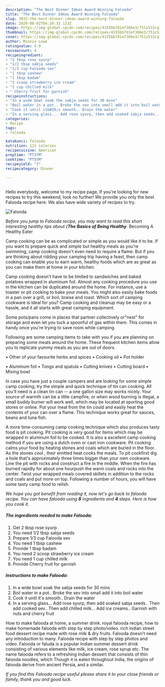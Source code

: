 ```yaml
---
description: "The Best Dinner Ideas Award Winning Falooda"
title: "The Best Dinner Ideas Award Winning Falooda"
slug: 3032-the-best-dinner-ideas-award-winning-falooda
date: 2020-08-02T04:20:33.123Z
image: https://img-global.cpcdn.com/recipes/4155bb7d1ef366e3/751x532cq70/falooda-recipe-main-photo.jpg
thumbnail: https://img-global.cpcdn.com/recipes/4155bb7d1ef366e3/751x532cq70/falooda-recipe-main-photo.jpg
cover: https://img-global.cpcdn.com/recipes/4155bb7d1ef366e3/751x532cq70/falooda-recipe-main-photo.jpg
author: Minnie Lowe
ratingvalue: 4.9
reviewcount: 4
recipeingredient:
- "2 tbsp rose syurp"
- "1/2 tbsp sabja seeds"
- "1/3 cup Falooda sev"
- "1 tbsp cashew"
- "1 tbsp badam"
- "2 scoop strawberry ice cream"
- "1 cup chilled milk"
- " Cherry fruit for garnish"
recipeinstructions:
- "In a wide bowl soak the sabja seeds for 30 mins"
- "Boil water in a pot.. Broke the sev into small add it into boil water"
- "Cook it until it&#39;s smooth.. Drain the water"
- "In a serving glass... Add rose syurp, then add soaked sabja seeds.. Then add cooked sev.. Then add chilled milk... Add ice creams.. Garnish with nuts and cherry fruit"
categories:
- Recipe
tags:
- falooda

katakunci: falooda 
nutrition: 111 calories
recipecuisine: American
preptime: "PT37M"
cooktime: "PT55M"
recipeyield: "3"
recipecategory: Dinner

---
```

<br>
Hello everybody, welcome to my recipe page, If you're looking for new recipes to try this weekend, look no further! We provide you only the best Falooda recipe here. We also have wide variety of recipes to try.
<br>


![Falooda](https://img-global.cpcdn.com/recipes/4155bb7d1ef366e3/751x532cq70/falooda-recipe-main-photo.jpg)

<i>Before you jump to Falooda recipe, you may want to read this short interesting healthy tips about {<strong>The Basics of Being Healthy</strong>.</i>
Becoming A Healthy Eater

    
Camp cooking can be as complicated or simple as you would like it to be. If you want to prepare quick and simple but healthy meals as you're swimming, camp cooking doesn't even need to require a flame. But if you are thinking about ridding your camping trip having a feast, then camp cooking can enable you to earn warm, healthy foods which are as great as you can make them at home in your kitchen.

Camp cooking doesn't have to be limited to sandwiches and baked potatoes wrapped in aluminum foil.  Almost any cooking procedure you use in the kitchen can be duplicated around the home. For instance, use a toaster or pit cooking to bake your meals. You might also easily bake foods in a pan over a grill, or boil, braise and roast. Which sort of camping cookware is ideal for you? Camp cooking and cleanup may be easy or a hassle, and it all starts with great camping equipment.

Some pots/pans come in places that partner collectively or"nest" for storage and even let you tuck a spoonful of gas within them. This comes in handy once you're trying to save room while camping.

Following are some camping items to take with you if you are planning on preparing some meals around the home. These frequent kitchen items allow you to replicate yummy meals as you are out of doors.


• Other of your favourite herbs and spices
• Cooking oil
• Pot holder

• Aluminum foil
• Tongs and spatula
• Cutting knives
• Cutting board
• Mixing bowl


In case you have just a couple campers and are looking for some simple camp cooking, try the simple and quick technique of tin can cooking. All you'll need is a clean tin can -- a one gallon size may works nicely. Your source of warmth can be a little campfire, or when wood burning is illegal, a small buddy burner will work well, which may be located at sporting good stores or online. Put your meal from the tin could and easily heat the contents of your can over a flame.  This technique works great for sauces, beans and tuna fish.

A more time-consuming camp cooking technique which also produces tasty food is pit cooking. Pit cooking is very good for items which may be wrapped in aluminum foil to be cooked.  It is also a excellent camp cooking method if you are using a dutch oven or cast iron cookware. Pit cooking calms your food by heating stones and coals which are buried in the floor. As the stones cool , their emitted heat cooks the meals. To pit cookfirst dig a hole that's approximately three times bigger than your own cookware. Line the pit with rocks and construct a fire in the middle. When the fire has burned rapidly for about one hourpush the warm coals and rocks into the center. Twist your wrapped meals covered skillets in addition to the rocks and coals and put more on top. Following a number of hours, you will have some tasty camp food to relish.


<i>We hope you got benefit from reading it, now let's go back to falooda recipe. You can have falooda using <strong>8</strong> ingredients and <strong>4</strong> steps. Here is how you cook it.
</i>

##### The ingredients needed to make Falooda:

1. Get 2 tbsp rose syurp
1. You need 1/2 tbsp sabja seeds
1. Prepare 1/3 cup Falooda sev
1. You need 1 tbsp cashew
1. Provide 1 tbsp badam
1. You need 2 scoop strawberry ice cream
1. You need 1 cup chilled milk
1. Provide  Cherry fruit for garnish


##### Instructions to make Falooda:

1. In a wide bowl soak the sabja seeds for 30 mins
1. Boil water in a pot.. Broke the sev into small add it into boil water
1. Cook it until it&#39;s smooth.. Drain the water
1. In a serving glass... Add rose syurp, then add soaked sabja seeds.. Then add cooked sev.. Then add chilled milk... Add ice creams.. Garnish with nuts and cherry fruit


How to make falooda at home, a summer drink. royal falooda recipe, how to make homemade falooda with step by step photo/video. rich indian street food dessert recipe made with rose milk &amp; dry fruits. Falooda doesn&#39;t need any introduction to many. Falooda recipe with step by step photos and video. Falooda or faluda is a popular Indian summer dessert drink consisting of various elements like milk, ice cream, rose syrup etc. The name falooda refers to a refreshing Indian dessert that consists of thin falooda noodles, which Though it is eaten throughout India, the origins of falooda derive from ancient Persia, and a similar. 

<i>If you find this Falooda recipe useful please share it to your close friends or family, thank you and good luck.</i>
